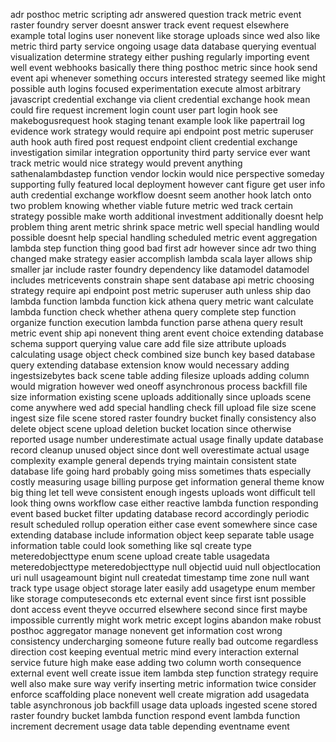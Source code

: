 adr posthoc metric scripting adr answered question track metric event raster foundry server doesnt answer track event request elsewhere example total logins user nonevent like storage uploads since wed also like metric third party service ongoing usage data database querying eventual visualization determine strategy either pushing regularly importing event well event webhooks basically there thing posthoc metric since hook send event api whenever something occurs interested strategy seemed like might possible auth logins focused experimentation execute almost arbitrary javascript credential exchange via client credential exchange hook mean could fire request increment login count user part login hook see makebogusrequest hook staging tenant example look like papertrail log evidence work strategy would require api endpoint post metric superuser auth hook auth fired post request endpoint client credential exchange investigation similar integration opportunity third party service ever want track metric would nice strategy would prevent anything sathenalambdastep function vendor lockin would nice perspective someday supporting fully featured local deployment however cant figure get user info auth credential exchange workflow doesnt seem another hook latch onto two problem knowing whether viable future metric wed track certain strategy possible make worth additional investment additionally doesnt help problem thing arent metric shrink space metric well special handling would possible doesnt help special handling scheduled metric event aggregation lambda step function thing good bad first adr however since adr two thing changed make strategy easier accomplish lambda scala layer allows ship smaller jar include raster foundry dependency like datamodel datamodel includes metricevents constrain shape sent database api metric choosing strategy require api endpoint post metric superuser auth unless ship dao lambda function lambda function kick athena query metric want calculate lambda function check whether athena query complete step function organize function execution lambda function parse athena query result metric event ship api nonevent thing arent event choice extending database schema support querying value care add file size attribute uploads calculating usage object check combined size bunch key based database query extending database extension know would necessary adding ingestsizebytes back scene table adding filesize uploads adding column would migration however wed oneoff asynchronous process backfill file size information existing scene uploads additionally since uploads scene come anywhere wed add special handling check fill upload file size scene ingest size file scene stored raster foundry bucket finally consistency also delete object scene upload deletion bucket location since otherwise reported usage number underestimate actual usage finally update database record cleanup unused object since dont well overestimate actual usage complexity example general depends trying maintain consistent state database life going hard probably going miss sometimes thats especially costly measuring usage billing purpose get information general theme know big thing let tell weve consistent enough ingests uploads wont difficult tell look thing owns workflow case either reactive lambda function responding event based bucket filter updating database record accordingly periodic result scheduled rollup operation either case event somewhere since case extending database include information object keep separate table usage information table could look something like sql create type meteredobjecttype enum scene upload create table usagedata meteredobjecttype meteredobjecttype null objectid uuid null objectlocation uri null usageamount bigint null createdat timestamp time zone null want track type usage object storage later easily add usagetype enum member like storage computeseconds etc external event since first isnt possible dont access event theyve occurred elsewhere second since first maybe impossible currently might work metric except logins abandon make robust posthoc aggregator manage nonevent get information cost wrong consistency undercharging someone future really bad outcome regardless direction cost keeping eventual metric mind every interaction external service future high make ease adding two column worth consequence external event well create issue item lambda step function strategy require well also make sure way verify inserting metric information twice consider enforce scaffolding place nonevent well create migration add usagedata table asynchronous job backfill usage data uploads ingested scene stored raster foundry bucket lambda function respond event lambda function increment decrement usage data table depending eventname event